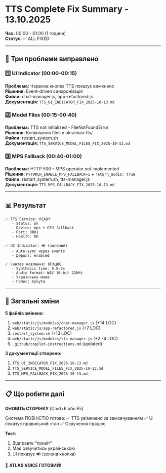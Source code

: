 # TTS Complete Fix Summary - 13.10.2025

**Час:** 00:00 - 01:00 (1 година)  
**Статус:** ✅ ALL FIXED  

---

## 🎯 Три проблеми виправлено

### 1️⃣ UI Indicator (00:00-00:15)
**Проблема:** Червона кнопка TTS показує вимкнено  
**Рішення:** Event-driven синхронізація  
**Файли:** chat-manager.js, app-refactored.js  
**Документація:** `TTS_UI_INDICATOR_FIX_2025-10-13.md`

### 2️⃣ Model Files (00:15-00:40)
**Проблема:** TTS not initialized - FileNotFoundError  
**Рішення:** Копіювання files в ukrainian-tts/  
**Файли:** restart_system.sh  
**Документація:** `TTS_SERVICE_MODEL_FILES_FIX_2025-10-13.md`

### 3️⃣ MPS Fallback (00:40-01:00)
**Проблема:** HTTP 500 - MPS operator not implemented  
**Рішення:** `PYTORCH_ENABLE_MPS_FALLBACK=1` + `return_audio: true`  
**Файли:** restart_system.sh, tts-manager.js  
**Документація:** `TTS_MPS_FALLBACK_FIX_2025-10-13.md`

---

## 📊 Результат

```
✅ TTS Service: READY
   - Status: ok
   - Device: mps + CPU fallback
   - Port: 3001
   - Health: OK

✅ UI Indicator: 🔊 (зелений)
   - Auto-sync через events
   - Дефолт: enabled

✅ Синтез мовлення: ПРАЦЮЄ
   - Synthesis time: 0.5-3s
   - Audio format: WAV 16-bit 22kHz
   - Українська мова
   - Голос: mykyta
```

---

## 🔧 Загальні зміни

**5 файлів змінено:**
1. `web/static/js/modules/chat-manager.js` (+14 LOC)
2. `web/static/js/app-refactored.js` (+7 LOC)
3. `restart_system.sh` (+13 LOC)
4. `web/static/js/modules/tts-manager.js` (+2 -4 LOC)
5. `.github/copilot-instructions.md` (updated)

**3 документації створено:**
1. `TTS_UI_INDICATOR_FIX_2025-10-13.md`
2. `TTS_SERVICE_MODEL_FILES_FIX_2025-10-13.md`
3. `TTS_MPS_FALLBACK_FIX_2025-10-13.md`

---

## 📋 Що робити далі

**ОНОВІТЬ СТОРІНКУ** (Cmd+R або F5)

Система ПОВНІСТЮ готова:
✅ TTS увімкнено за замовчуванням
✅ UI показує правильний стан
✅ Озвучення працює

**Тест:**
1. Відправте "привіт"
2. Має озвучитись українською
3. UI показує 🔊 (зелена кнопка)

🎉 **ATLAS VOICE ГОТОВИЙ!**
